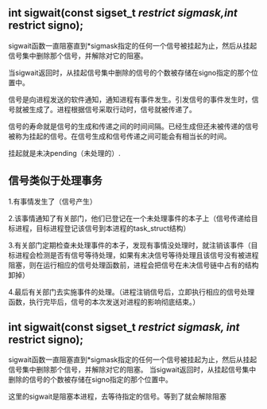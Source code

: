 ## int sigwait(const sigset_t *restrict sigmask,int* restrict signo); 

sigwait函数一直阻塞直到*sigmask指定的任何一个信号被挂起为止，然后从挂起信号集中删除那个信号，并解除对它的阻塞。

当sigwait返回时，从挂起信号集中删除的信号的个数被存储在signo指定的那个位置中。

信号是向进程发送的软件通知，通知进程有事件发生。引发信号的事件发生时，信号就被生成了。进程根据信号采取行动时，信号就被传递了。

信号的寿命就是信号的生成和传递之间的时间间隔。已经生成但还未被传递的信号被称为挂起的信号。在信号生成和信号传递之间可能会有相当长的时间。

挂起就是未决pending（未处理的）.
## 信号类似于处理事务

1.有事情发生了（信号产生）

2.该事情通知了有关部门，他们已登记在一个未处理事件的本子上（信号传递给目标进程，目标进程登记该信号到本进程的task_struct结构）

3.有关部门定期检查未处理事件的本子，发现有事情没处理时，就注销该事件（目标进程会检测是否有信号等待处理，如果有未决信号等待处理且该信号没有被进程阻塞，则在运行相应的信号处理函数前，进程会把信号在未决信号链中占有的结构卸掉）

4.最后有关部门去实施事件的处理。（进程注销信号后，立即执行相应的信号处理函数，执行完毕后，信号的本次发送对进程的影响彻底结束。）

## int sigwait(const sigset_t *restrict sigmask, int* restrict signo);

sigwait函数一直阻塞直到*sigmask指定的任何一个信号被挂起为止，然后从挂起信号集中删除那个信号，并解除对它的阻塞。
当sigwait返回时，从挂起信号集中删除的信号的个数被存储在signo指定的那个位置中。

这里的sigwait是阻塞本进程，去等待指定的信号。等到了就会解除阻塞

